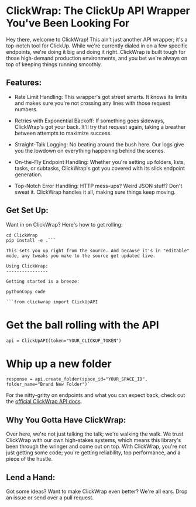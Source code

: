 ClickWrap: The ClickUp API Wrapper You've Been Looking For
==========================================================

Hey there, welcome to ClickWrap! This ain't just another API wrapper; it's a top-notch tool for ClickUp. While we're currently dialed in on a few specific endpoints, we're doing it big and doing it right. ClickWrap is built tough for those high-demand production environments, and you bet we're always on top of keeping things running smoothly.

Features:
---------

-   Rate Limit Handling: This wrapper's got street smarts. It knows its limits and makes sure you're not crossing any lines with those request numbers.

-   Retries with Exponential Backoff: If something goes sideways, ClickWrap's got your back. It'll try that request again, taking a breather between attempts to maximize success.

-   Straight-Talk Logging: No beating around the bush here. Our logs give you the lowdown on everything happening behind the scenes.

-   On-the-Fly Endpoint Handling: Whether you're setting up folders, lists, tasks, or subtasks, ClickWrap's got you covered with its slick endpoint generation.

-   Top-Notch Error Handling: HTTP mess-ups? Weird JSON stuff? Don't sweat it. ClickWrap handles it all, making sure things keep moving.

Get Set Up:
-----------

Want in on ClickWrap? Here's how to get rolling:

```git clone https://github.com/TonyGlezx/ClickWrap.git
cd ClickWrap
pip install -e .```

This sets you up right from the source. And because it's in "editable" mode, any tweaks you make to the source get updated live.

Using ClickWrap:
----------------

Getting started is a breeze:

pythonCopy code

```from clickwrap import ClickUpAPI
```

# Get the ball rolling with the API
```
api = ClickUpAPI(token="YOUR_CLICKUP_TOKEN")
```
# Whip up a new folder
```
response = api.create_folder(space_id="YOUR_SPACE_ID", folder_name="Brand New Folder")`
```
For the nitty-gritty on endpoints and what you can expect back, check out the [official ClickWrap API docs]().

Why You Gotta Have ClickWrap:
-----------------------------

Over here, we're not just talking the talk; we're walking the walk. We trust ClickWrap with our own high-stakes systems, which means this library's been through the wringer and come out on top. With ClickWrap, you're not just getting some code; you're getting reliability, top performance, and a piece of the hustle.

Lend a Hand:
------------

Got some ideas? Want to make ClickWrap even better? We're all ears. Drop an issue or send over a pull request.
